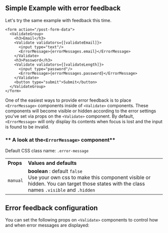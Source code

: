 Simple Example with error feedback
-------------

Let's  try the same example with feedback this time.

```
<form action="/post-form-data">
  <ValidateGroup>
    <h3>Email</h3>
    <Validate validators={[validateEmail]}>
      <input type="text"/>
      <ErrorMessage>{errorMessages.email}</ErrorMessage>
    </Validate>
    <h3>Password</h3>
    <Validate validators={[validateLength]}>
      <input type="password"/>
      <ErrorMessage>{errorMessages.password}</ErrorMessage>
    </Validate>
    <button type="submit">Submit</button>
  </ValidateGroup>
</form>
```
One of the easiest ways to provide error feedback is to place `<ErrorMessage>` components inside of `<Validate>` components.
These components will become visible or hidden according to the error settings you've set via props on the `<Validate>` component. By default,
`<ErrorMessage>` will only display its contents when focus is lost and the input is found to be invalid.

### ** A look at the`<ErrorMessage>` component**

Default CSS class name: `.error-message`

<table>
  <tbody>
  <tr>
    <th align="left">Props</th>
    <th align="left">Values and defaults</th>
  </tr>
  <tr>
      <td><code>manual</code></td>
      <td align="left"><strong>boolean</strong> : default <code>false</code><br/>Use your own css to make this component visible or hidden. You can target those states with the class names <code>.visible</code> and <code>.hidden</code></td>
    </tr>
  </tbody>
</table>

Error feedback configuration
-----------

You can set the following props on `<Validate>` components to control how and when error messages are displayed:

